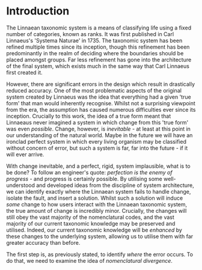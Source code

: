# Introduction
The Linnaean taxonomic system is a means of classifying life using a fixed number of categories, known as ranks. It was first published in Carl Linnaeus's 'Systema Naturae' in 1735. The taxonomic system has been refined multiple times since its inception, though this refinement has been predominantly in the realm of deciding where the boundaries should be placed amongst groups. Far less refinement has gone into the architecture of the final system, which exists much in the same way that Carl Linnaeus first created it.

However, there are significant errors in the design which result in drastically reduced accuracy. One of the most problematic aspects of the original system created by Linnaeus was the idea that everything had a given 'true form' that man would inherently recognise. Whilst not a surprising viewpoint from the era, the assumption has caused numerous difficulties ever since its inception. Crucially to this work, the idea of a true form meant that Linnaeaus never imagined a system in which change from this 'true form' was even *possible*. Change, however, is *inevitable* - at least at this point in our understanding of the natural world. Maybe in the future we will have an ironclad perfect system in which every living organism may be classified without concern of error, but such a system is far, far into the future - if it will ever arrive.

With change inevitable, and a perfect, rigid, system implausible, what is to be done? To follow an engineer's quote: *perfection is the enemy of progress* - and progress is certainly possible. By utilising some well-understood and developed ideas from the discipline of system architecture, we can identify exactly where the Linnaean system fails to handle change, isolate the fault, and insert a solution. Whilst such a solution will induce *some* change to how users interact with the Linnaean taxonomic system, the true amount of change is incredibly minor. Crucially, the changes will still obey the vast majority of the nomenclatural codes, and the vast majority of our current taxonomic knowledge may be preserved and utilised. Indeed, our current taxonomic knowledge will be *enhanced* by these changes to the underlying system, allowing us to utilise them with far greater accuracy than before.

The first step is, as previously stated, to identify *where* the error occurs. To do that, we need to examine the idea of *nomenclatural divergence*.